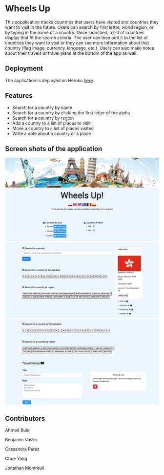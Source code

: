 # Wheels Up
This appplication tracks countries that users have visited and countries they want to visit in the future. Users can search by first letter, world region, or by typing in the name of a country. Once searched, a list of countries display that fit the search criteria. The user can then add it to the list of countries they want to visit or they can see more information about that country (flag image, currency, language, etc.). Users can also make notes about their travels or travel plans at the bottom of the app as well.

## Deployment
The application is deployed on Heroku [here](https://wheels-up.herokuapp.com/).

## Features
* Search for a country by name
* Search for a country by clicking the first letter of the alpha 
* Search for a country by region 
* Add a country to a list of places to visit
* Move a country to a list of places visited 
* Write a note about a country or a place 

## Screen shots of the application 
![#1](home.png)
![#2](countrySearch.png)
![#3](notes.png)

## Contributors
Ahmed Bule

Benjamin Vasko

Cassandra Perez

Chue Yang 

Jonathan Montreuil


